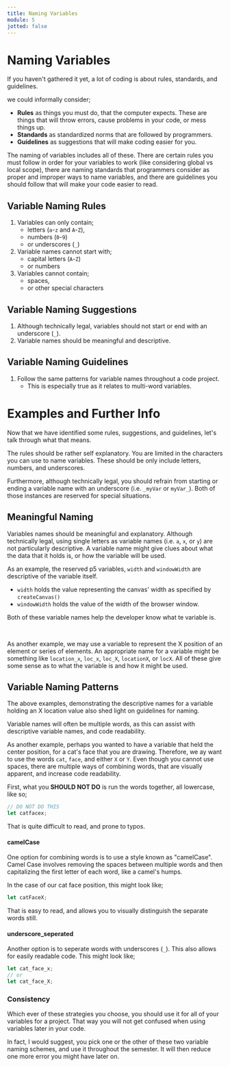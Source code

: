 ```yaml
---
title: Naming Variables
module: 5
jotted: false
---
```


# Naming Variables

If you haven't gathered it yet, a lot of coding is about rules, standards, and guidelines.

we could informally consider;

- **Rules** as things you must do, that the computer expects. These are things that will throw errors, cause problems in your code, or mess things up.
- **Standards** as standardized norms that are followed by programmers.
- **Guidelines** as suggestions that will make coding easier for you.

The naming of variables includes all of these. There are certain rules you must follow in order for your variables to work (like considering global vs local scope), there are naming standards that programmers consider as proper and improper ways to name variables, and there are guidelines you should follow that will make your code easier to read.

## Variable Naming Rules

1. Variables can only contain;
    - letters (`a`-`z` and `A`-`Z`),
    - numbers (`0`-`9`)
    - or underscores (`_`)
2. Variable names cannot start with;
    - capital letters (`A`-`Z`)
    - or numbers
3. Variables cannot contain;
    - spaces,
    - or other special characters

## Variable Naming Suggestions

1. Although technically legal, variables should not start or end with an underscore (`_`).
2. Variable names should be meaningful and descriptive.

## Variable Naming Guidelines

1. Follow the same patterns for variable names throughout a code project.
    - This is especially true as it relates to multi-word variables.

# Examples and Further Info

Now that we have identified some rules, suggestions, and guidelines, let's talk through what that means.

The rules should be rather self explanatory. You are limited in the characters you can use to name variables. These should be only include letters, numbers, and underscores.

Furthermore, although technically legal, you should refrain from starting or ending a variable name with an underscore (i.e. `_myVar` or `myVar_`). Both of those instances are reserved for special situations.

## Meaningful Naming

Variables names should be meaningful and explanatory. Although technically legal, using single letters as variable names (i.e. `a`, `x`, or `y`) are not particularly descriptive. A variable name might give clues about what the data that it holds is, or how the variable will be used.

As an example, the reserved p5 variables, `width` and `windowWidth` are descriptive of the variable itself.

- `width` holds the value representing the canvas' width as specified by `createCanvas()`
- `windowWidth` holds the value of the width of the browser window.

Both of these variable names help the developer know what te variable is.


<br />

As another example, we may use a variable to represent the X position of an element or series of elements. An appropriate name for a variable might be something like `location_x`, `loc_x`, `loc_X`, `locationX`, or `locX`. All of these give some sense as to what the variable is and how it might be used.

## Variable Naming Patterns

The above examples, demonstrating the descriptive names for a variable holding an X location value also shed light on guidelines for naming.

Variable names will often be multiple words, as this can assist with descriptive variable names, and code readability.

As another example, perhaps you wanted to have a variable that held the center position, for a cat's face that you are drawing. Therefore, we ay want to use the words `cat`, `face`, and either `X` or `Y`. Even though you cannot use spaces, there are multiple ways of combining words, that are visually apparent, and increase code readability.

First, what you **SHOULD NOT DO** is run the words together, all lowercase, like so;

```js
// DO NOT DO THIS
let catfacex;
```

That is quite difficult to read, and prone to typos.

#### camelCase

One option for combining words is to use a style known as "camelCase". Camel Case involves removing the spaces between multiple words and then capitalizing the first letter of each word, like a camel's humps.

In the case of our cat face position, this might look like;

```js
let catFaceX;
```

That is easy to read, and allows you to visually distinguish the separate words still.

#### underscore_seperated

Another option is to seperate words with underscores (`_`). This also allows for easily readable code. This might look like;

```js
let cat_face_x;
// or
let cat_face_X;
```

### Consistency

 Which ever of these strategies you choose, you should use it for all of your variables for a project. That way you will not get confused when using variables later in your code.

 In fact, I would suggest, you pick one or the other of these two variable naming schemes, and use it throughout the semester. It will then reduce one more error you might have later on.
